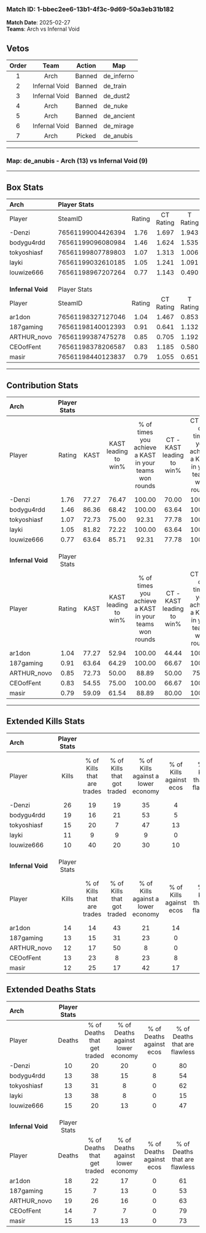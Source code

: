 ### Match ID: 1-bbec2ee6-13b1-4f3c-9d69-50a3eb31b182  
**Match Date**: 2025-02-27  
**Teams**: Arch vs Infernal Void  

## Vetos  

| Order | Team | Action | Map |
| :---: | :--: | :----: | --- |
| 1 | Arch | Banned | de_inferno |
| 2 | Infernal Void | Banned | de_train |
| 3 | Infernal Void | Banned | de_dust2 |
| 4 | Arch | Banned | de_nuke |
| 5 | Arch | Banned | de_ancient |
| 6 | Infernal Void | Banned | de_mirage |
| 7 | Arch | Picked | de_anubis |

---  

### **Map**: de_anubis - Arch (13) vs Infernal Void (9)  
---  

## Box Stats  

| **Arch**          | Player Stats      |        |           |          |       |       |       |         |        |      |     |
| :- | :- | :-: | :-: | :-: | :-: | :-: | :-: | :-: | :-: | :-: | :-: |
| Player            | SteamID           | Rating | CT Rating | T Rating | KAST  |  ADR  | Kills | Assists | Deaths | K/D  | HS% |
| -Denzi            | 76561199004426394 |  1.76  |   1.697   |  1.943   | 77.27 | 106.7 |  26   |    3    |   10   | 2.60 | 23  |
| bodygu4rdd        | 76561199096080984 |  1.46  |   1.624   |  1.535   | 86.36 | 98.8  |  19   |    5    |   13   | 1.46 | 63  |
| tokyoshiasf       | 76561199807789803 |  1.07  |   1.313   |  1.006   | 72.73 | 61.2  |  15   |    2    |   13   | 1.15 | 40  |
| layki             | 76561199032610185 |  1.05  |   1.241   |  1.091   | 81.82 | 71.9  |  11   |    9    |   13   | 0.85 | 72  |
| louwize666        | 76561198967207264 |  0.77  |   1.143   |  0.490   | 63.64 | 58.2  |  10   |    7    |   15   | 0.67 | 70  |
|                   |                   |        |           |          |       |       |       |         |        |      |     |
|                   |                   |        |           |          |       |       |       |         |        |      |     |
|                   |                   |        |           |          |       |       |       |         |        |      |     |
| **Infernal Void** | Player Stats      |        |           |          |       |       |       |         |        |      |     |
| Player            | SteamID           | Rating | CT Rating | T Rating | KAST  |  ADR  | Kills | Assists | Deaths | K/D  | HS% |
| ar1don            | 76561198327127046 |  1.04  |   1.467   |  0.853   | 77.27 | 82.6  |  14   |    7    |   18   | 0.78 | 28  |
| 187gaming         | 76561198140012393 |  0.91  |   0.641   |  1.132   | 63.64 | 69.4  |  13   |    3    |   15   | 0.87 | 38  |
| ARTHUR_novo       | 76561199387475278 |  0.85  |   0.705   |  1.192   | 72.73 | 65.6  |  12   |    8    |   19   | 0.63 | 58  |
| CEOofFent         | 76561198378206587 |  0.83  |   1.185   |  0.580   | 54.55 | 58.1  |  13   |    3    |   14   | 0.93 | 61  |
| masir             | 76561198440123837 |  0.79  |   1.055   |  0.651   | 59.09 | 55.0  |  12   |    2    |   15   | 0.80 | 66  |
---  

## Contribution Stats  

| **Arch**          | Player Stats |       |                      |                                                        |                           |                                                             |                          |                                                            |
| :- | :-: | :-: | :-: | :-: | :-: | :-: | :-: | :-: |
| Player            |    Rating    | KAST  | KAST leading to win% | % of times you achieve a KAST in your teams won rounds | CT - KAST leading to win% | CT - % of times you achieve a KAST in your teams won rounds | T - KAST leading to win% | T - % of times you achieve a KAST in your teams won rounds |
| -Denzi            |     1.76     | 77.27 |        76.47         |                         100.00                         |           70.00           |                           100.00                            |          85.71           |                           100.00                           |
| bodygu4rdd        |     1.46     | 86.36 |        68.42         |                         100.00                         |           63.64           |                           100.00                            |          75.00           |                           100.00                           |
| tokyoshiasf       |     1.07     | 72.73 |        75.00         |                         92.31                          |           77.78           |                           100.00                            |          71.43           |                           83.33                            |
| layki             |     1.05     | 81.82 |        72.22         |                         100.00                         |           63.64           |                           100.00                            |          85.71           |                           100.00                           |
| louwize666        |     0.77     | 63.64 |        85.71         |                         92.31                          |           77.78           |                           100.00                            |          100.00          |                           83.33                            |
|                   |              |       |                      |                                                        |                           |                                                             |                          |                                                            |
|                   |              |       |                      |                                                        |                           |                                                             |                          |                                                            |
|                   |              |       |                      |                                                        |                           |                                                             |                          |                                                            |
| **Infernal Void** | Player Stats |       |                      |                                                        |                           |                                                             |                          |                                                            |
| Player            |    Rating    | KAST  | KAST leading to win% | % of times you achieve a KAST in your teams won rounds | CT - KAST leading to win% | CT - % of times you achieve a KAST in your teams won rounds | T - KAST leading to win% | T - % of times you achieve a KAST in your teams won rounds |
| ar1don            |     1.04     | 77.27 |        52.94         |                         100.00                         |           44.44           |                           100.00                            |          62.50           |                           100.00                           |
| 187gaming         |     0.91     | 63.64 |        64.29         |                         100.00                         |           66.67           |                           100.00                            |          62.50           |                           100.00                           |
| ARTHUR_novo       |     0.85     | 72.73 |        50.00         |                         88.89                          |           50.00           |                            75.00                            |          50.00           |                           100.00                           |
| CEOofFent         |     0.83     | 54.55 |        75.00         |                         100.00                         |           66.67           |                           100.00                            |          83.33           |                           100.00                           |
| masir             |     0.79     | 59.09 |        61.54         |                         88.89                          |           80.00           |                           100.00                            |          50.00           |                           80.00                            |
---  

## Extended Kills Stats  

| **Arch**          | Player Stats |                            |                            |                                    |                         |                              |                                 |                                       |                    |           |
| :- | :-: | :-: | :-: | :-: | :-: | :-: | :-: | :-: | :-: | :-: |
| Player            |    Kills     | % of Kills that are trades | % of Kills that got traded | % of Kills against a lower economy | % of Kills against ecos | % of Kills that are flawless | % of Kills that are close duels | % of Kills that are assisted by flash | Pistol Round Kills | AWP Kills |
| -Denzi            |      26      |             19             |             19             |                 35                 |            4            |              77              |                4                |                   4                   |         19         |     1     |
| bodygu4rdd        |      19      |             16             |             21             |                 53                 |            5            |              53              |                5                |                   5                   |         0          |     1     |
| tokyoshiasf       |      15      |             20             |             7              |                 47                 |           13            |              47              |                0                |                   0                   |         0          |     1     |
| layki             |      11      |             9              |             9              |                 9                  |            0            |              73              |                0                |                   0                   |         0          |     2     |
| louwize666        |      10      |             40             |             20             |                 30                 |           10            |              70              |               20                |                  10                   |         0          |     2     |
|                   |              |                            |                            |                                    |                         |                              |                                 |                                       |                    |           |
|                   |              |                            |                            |                                    |                         |                              |                                 |                                       |                    |           |
|                   |              |                            |                            |                                    |                         |                              |                                 |                                       |                    |           |
| **Infernal Void** | Player Stats |                            |                            |                                    |                         |                              |                                 |                                       |                    |           |
| Player            |    Kills     | % of Kills that are trades | % of Kills that got traded | % of Kills against a lower economy | % of Kills against ecos | % of Kills that are flawless | % of Kills that are close duels | % of Kills that are assisted by flash | Pistol Round Kills | AWP Kills |
| ar1don            |      14      |             14             |             43             |                 21                 |           14            |              43              |               14                |                   0                   |         0          |     0     |
| 187gaming         |      13      |             15             |             31             |                 23                 |            0            |              62              |                8                |                   8                   |         0          |     1     |
| ARTHUR_novo       |      12      |             17             |             50             |                 8                  |            0            |              50              |               17                |                   0                   |         0          |     0     |
| CEOofFent         |      13      |             23             |             8              |                 23                 |            8            |              54              |                0                |                   0                   |         3          |     5     |
| masir             |      12      |             25             |             17             |                 42                 |           17            |              42              |                0                |                   0                   |         0          |     1     |
## Extended Deaths Stats  

| **Arch**          | Player Stats |                             |                                   |                          |                               |                            |                           |               |
| :- | :-: | :-: | :-: | :-: | :-: | :-: | :-: | :-: |
| Player            |    Deaths    | % of Deaths that get traded | % of Deaths against lower economy | % of Deaths against ecos | % of Deaths that are flawless | % of Deaths that are close | % of Deaths while blinded | Deaths to AWP |
| -Denzi            |      10      |             20              |                20                 |            0             |              80               |             0              |             0             |       1       |
| bodygu4rdd        |      13      |             38              |                15                 |            8             |              54               |             0              |             0             |       0       |
| tokyoshiasf       |      13      |             31              |                 8                 |            0             |              62               |             8              |             0             |       1       |
| layki             |      13      |             38              |                 8                 |            0             |              15               |             15             |             0             |       0       |
| louwize666        |      15      |             20              |                13                 |            0             |              47               |             13             |             7             |       1       |
|                   |              |                             |                                   |                          |                               |                            |                           |               |
|                   |              |                             |                                   |                          |                               |                            |                           |               |
|                   |              |                             |                                   |                          |                               |                            |                           |               |
| **Infernal Void** | Player Stats |                             |                                   |                          |                               |                            |                           |               |
| Player            |    Deaths    | % of Deaths that get traded | % of Deaths against lower economy | % of Deaths against ecos | % of Deaths that are flawless | % of Deaths that are close | % of Deaths while blinded | Deaths to AWP |
| ar1don            |      18      |             22              |                17                 |            0             |              61               |             6              |            11             |       5       |
| 187gaming         |      15      |              7              |                13                 |            0             |              53               |             0              |             0             |       4       |
| ARTHUR_novo       |      19      |             26              |                16                 |            0             |              63               |             11             |             0             |       2       |
| CEOofFent         |      14      |              7              |                 7                 |            0             |              79               |             0              |             7             |       4       |
| masir             |      15      |             13              |                13                 |            0             |              73               |             7              |             0             |       4       |
